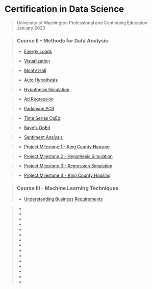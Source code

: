 # Certification in Data Science 
> University of Washington Professional and Continuing Education  
> January 2020  

> ### Course II - Methods for Data Analysis
> * [Energy Loads](https://github.com/n8sean/portfolio/blob/master/Course-02_L01_EnergyLoads.ipynb/)  

> * [Visualization](https://github.com/n8sean/portfolio/blob/master/Course-02_L02_Vizualization.ipynb/)  

> * [Monty Hall](https://github.com/n8sean/portfolio/blob/master/Course-02_L03_MontyHall.ipynb)  

> * [Auto Hypothesis](https://github.com/n8sean/portfolio/blob/master/Course-02_L04_AutoHypothesis.ipynb)  

> * [Hypothesis Simulation](https://github.com/n8sean/portfolio/blob/master/Course-02_L05_HypothesisSim.ipynb)  

> * [Ad Regression](https://github.com/n8sean/portfolio/blob/master/Course-02_L06_AdRegression.ipynb)  

> * [Parkinson PCR](https://github.com/n8sean/portfolio/blob/master/Course-02_L07_ParkinsonPCR.ipynb)  

> * [Time Series OpEd](https://github.com/n8sean/portfolio/blob/master/Course-02_L08_TimeseriesOpEd.ipynb)  

> * [Baye's OpEd](https://github.com/n8sean/portfolio/blob/master/Course-02_L09_BayesOpEd.ipynb)  

> * [Sentiment Analysis](https://github.com/n8sean/portfolio/blob/master/Course-02_L10_Sentiment_Analysis2.ipynb)  

> * [Project Milestone 1 - King County Housing](https://github.com/n8sean/portfolio/blob/master/Course-02_Milestone-01_KingCountyHousing.ipynb)  

> * [Project Milestone 2 - Hypothesis Simulation](https://github.com/n8sean/portfolio/blob/master/Course-02_Milestone-02_HypothesisSim.ipynb)  

> * [Project Milestone 3 - Regression Simulation](https://github.com/n8sean/portfolio/blob/master/Course-02_Milestone-03_RegressionSim.ipynb)  

> * [Project Milestone 4 - King County Housing](https://github.com/n8sean/portfolio/blob/master/Course-02_Milestone-04_KingCountyHousing.ipynb)  

> ### Course III - Machine Learning Techniques
> * [Understanding Business Requirements](https://github.com/n8sean/portfolio/blob/master/Course-03_L01_Understanding-Business-Requirements.pdf)  

> * []()  
> * []()  
> * []()  
> * []()  
> * []()  
> * []()  
> * []()  
> * []()  
> * []()  
> * []()  
> * []()  
> * []()  
> * []()  
> * []()  
> * []()  

